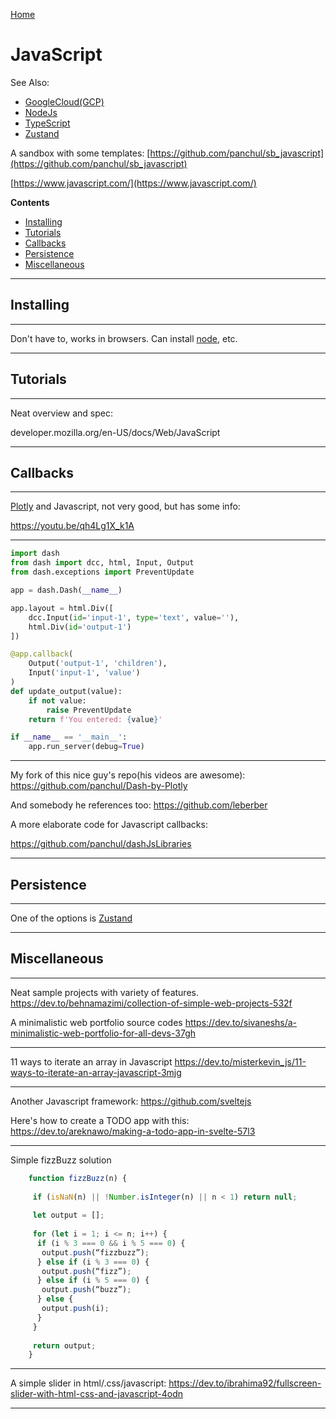 [Home](Readme.md)
# JavaScript

See Also:

 - [GoogleCloud(GCP)](GoogleCloud.md)
 - [NodeJs](NodeJs.md)
 - [TypeScript](TypeScript.md)
 - [Zustand](Zustand.md)

A sandbox with some templates:
[https://github.com/panchul/sb_javascript](https://github.com/panchul/sb_javascript)

[https://www.javascript.com/](https://www.javascript.com/)

**Contents**

  - [Installing](Javascript.md#installing)
  - [Tutorials](Javascript.md#tutorials)
  - [Callbacks](Javascript.md#callbacks)
  - [Persistence](Javascript.md#persistence)
  - [Miscellaneous](Javascript.md#miscellaneous)

---

## Installing 

---

Don't have to, works in browsers. Can install [node](NodeJs.md), etc.

---

## Tutorials

---

Neat overview and spec:

developer.mozilla.org/en-US/docs/Web/JavaScript

---

## Callbacks

---

[Plotly](PlotlyDash.md) and Javascript, not very good, but has some info:

https://youtu.be/qh4Lg1X_k1A 

---


```Python
import dash
from dash import dcc, html, Input, Output
from dash.exceptions import PreventUpdate

app = dash.Dash(__name__)

app.layout = html.Div([
    dcc.Input(id='input-1', type='text', value=''),
    html.Div(id='output-1')
])

@app.callback(
    Output('output-1', 'children'),
    Input('input-1', 'value')
)
def update_output(value):
    if not value:
        raise PreventUpdate
    return f'You entered: {value}'

if __name__ == '__main__':
    app.run_server(debug=True)
```

---


My fork of this nice guy's repo(his videos are awesome):
https://github.com/panchul/Dash-by-Plotly

And somebody he references too: https://github.com/leberber

A more elaborate code for Javascript callbacks:

https://github.com/panchul/dashJsLibraries

---

## Persistence

---

One of the options is [Zustand](Zustand.md)

---  
  
## Miscellaneous

---

Neat sample projects with variety of features.
https://dev.to/behnamazimi/collection-of-simple-web-projects-532f

A minimalistic web portfolio source codes
https://dev.to/sivaneshs/a-minimalistic-web-portfolio-for-all-devs-37gh

---

11 ways to iterate an array in Javascript
https://dev.to/misterkevin_js/11-ways-to-iterate-an-array-javascript-3mjg

---

Another Javascript framework:
https://github.com/sveltejs

Here's how to create a TODO app with this:
https://dev.to/areknawo/making-a-todo-app-in-svelte-57l3

---

Simple fizzBuzz solution

```Javascript
    function fizzBuzz(n) {
    
     if (isNaN(n) || !Number.isInteger(n) || n < 1) return null;
    
     let output = [];
    
     for (let i = 1; i <= n; i++) {
      if (i % 3 === 0 && i % 5 === 0) {
       output.push(“fizzbuzz”);
      } else if (i % 3 === 0) {
       output.push(“fizz”);
      } else if (i % 5 === 0) {
       output.push(“buzz”);
      } else {
       output.push(i);
      }
     }
     
     return output;
    }
```

---

A simple slider in html/.css/javascript:
https://dev.to/ibrahima92/fullscreen-slider-with-html-css-and-javascript-4odn

---
